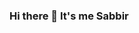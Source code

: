 ### Hi there 👋 It's me Sabbir 

<!--
**Sabbir-Abdullah/Sabbir-Abdullah** is a ✨ _special_ ✨ repository because its `README.md` (this file) appears on your GitHub profile.

Here are some ideas to get you started:

- 🔭 I’m currently working on ...
- 🌱 I’m currently learning ...Flutter 
- 👯 I’m looking to collaborate on ...
- 🤔 I’m looking for help with ...    
- 💬 Ask me about ...
- 📫 How to reach me: ...https://www.facebook.com/profile.php?id=100006840228518
- 😄 Pronouns: ...
- ⚡ Fun fact: ...
-->
